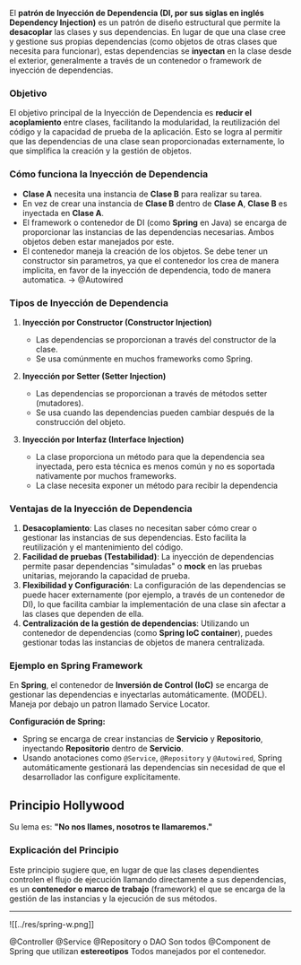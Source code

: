 El **patrón de Inyección de Dependencia (DI, por sus siglas en inglés Dependency Injection)** es un patrón de diseño estructural que permite la **desacoplar** las clases y sus dependencias. En lugar de que una clase cree y gestione sus propias dependencias (como objetos de otras clases que necesita para funcionar), estas dependencias se **inyectan** en la clase desde el exterior, generalmente a través de un contenedor o framework de inyección de dependencias.

### **Objetivo**

El objetivo principal de la Inyección de Dependencia es **reducir el acoplamiento** entre clases, facilitando la modularidad, la reutilización del código y la capacidad de prueba de la aplicación. Esto se logra al permitir que las dependencias de una clase sean proporcionadas externamente, lo que simplifica la creación y la gestión de objetos.

### **Cómo funciona la Inyección de Dependencia**

- **Clase A** necesita una instancia de **Clase B** para realizar su tarea.
- En vez de crear una instancia de **Clase B** dentro de **Clase A**, **Clase B** es inyectada en **Clase A**.
- El framework o contenedor de DI (como **Spring** en Java) se encarga de proporcionar las instancias de las dependencias necesarias. Ambos objetos deben estar manejados por este.
- El contenedor maneja la creación de los objetos. Se debe tener un constructor sin parametros, ya que el contenedor los crea de manera implicita, en favor de la inyección de dependencia, todo de manera automatica. -> @Autowired

### **Tipos de Inyección de Dependencia**

1. **Inyección por Constructor (Constructor Injection)**
    
    - Las dependencias se proporcionan a través del constructor de la clase.
    - Se usa comúnmente en muchos frameworks como Spring.

2. **Inyección por Setter (Setter Injection)**

	- Las dependencias se proporcionan a través de métodos setter (mutadores).
	- Se usa cuando las dependencias pueden cambiar después de la construcción del objeto.

3. **Inyección por Interfaz (Interface Injection)**

	- La clase proporciona un método para que la dependencia sea inyectada, pero esta técnica es menos común y no es soportada nativamente por muchos frameworks.
	- La clase necesita exponer un método para recibir la dependencia
### **Ventajas de la Inyección de Dependencia**

1. **Desacoplamiento**: Las clases no necesitan saber cómo crear o gestionar las instancias de sus dependencias. Esto facilita la reutilización y el mantenimiento del código.
2. **Facilidad de pruebas (Testabilidad)**: La inyección de dependencias permite pasar dependencias "simuladas" o **mock** en las pruebas unitarias, mejorando la capacidad de prueba.
3. **Flexibilidad y Configuración**: La configuración de las dependencias se puede hacer externamente (por ejemplo, a través de un contenedor de DI), lo que facilita cambiar la implementación de una clase sin afectar a las clases que dependen de ella.
4. **Centralización de la gestión de dependencias**: Utilizando un contenedor de dependencias (como **Spring IoC container**), puedes gestionar todas las instancias de objetos de manera centralizada.

### **Ejemplo en Spring Framework**

En **Spring**, el contenedor de **Inversión de Control (IoC)** se encarga de gestionar las dependencias e inyectarlas automáticamente. (MODEL).
Maneja por debajo un patron llamado Service Locator.

**Configuración de Spring:**

- Spring se encarga de crear instancias de **Servicio** y **Repositorio**, inyectando **Repositorio** dentro de **Servicio**.
- Usando anotaciones como `@Service`, `@Repository` y `@Autowired`, Spring automáticamente gestionará las dependencias sin necesidad de que el desarrollador las configure explícitamente.

## Principio Hollywood
Su lema es:  **"No nos llames, nosotros te llamaremos."**
### **Explicación del Principio**

Este principio sugiere que, en lugar de que las clases dependientes controlen el flujo de ejecución llamando directamente a sus dependencias, es un **contenedor o marco de trabajo** (framework) el que se encarga de la gestión de las instancias y la ejecución de sus métodos.

--- 
![[../res/spring-w.png]]

@Controller
@Service
@Repository o DAO 
Son todos @Component de Spring que utilizan **estereotipos**
Todos manejados por el contenedor.